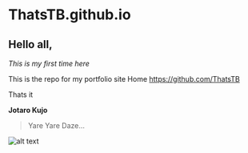 # ThatsTB.github.io

## Hello all,

*This is my first time here*

This is the repo for my portfolio site
Home <https://github.com/ThatsTB>

Thats it


**Jotaro Kujo**
> Yare Yare Daze...

![alt text](https://vignette.wikia.nocookie.net/jjba/images/3/31/Jotaro4Manga.png/revision/latest/scale-to-width-down/270?cb=20170226053822)
